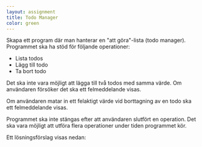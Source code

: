 ```yaml
---
layout: assignment
title: Todo Manager
color: green
---
```

Skapa ett program där man hanterar en "att göra"-lista (todo manager). Programmet ska ha stöd för följande operationer:

- Lista todos
- Lägg till todo
- Ta bort todo

Det ska inte vara möjligt att lägga till två todos med samma värde. Om användaren försöker det ska ett felmeddelande visas.

Om användaren matar in ett felaktigt värde vid borttagning av en todo ska ett felmeddelande visas.

Programmet ska inte stängas efter att användaren slutfört en operation. Det ska vara möjligt att utföra flera operationer under tiden programmet kör.

Ett lösningsförslag visas nedan: